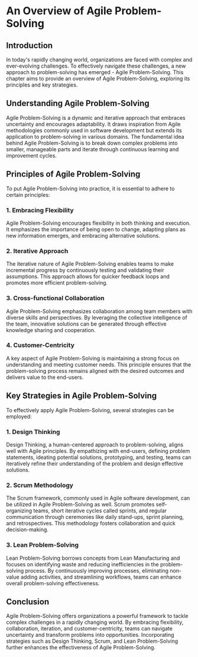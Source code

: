# An Overview of Agile Problem-Solving

## Introduction

In today's rapidly changing world, organizations are faced with complex and ever-evolving challenges. To effectively navigate these challenges, a new approach to problem-solving has emerged - Agile Problem-Solving. This chapter aims to provide an overview of Agile Problem-Solving, exploring its principles and key strategies.

## Understanding Agile Problem-Solving

Agile Problem-Solving is a dynamic and iterative approach that embraces uncertainty and encourages adaptability. It draws inspiration from Agile methodologies commonly used in software development but extends its application to problem-solving in various domains. The fundamental idea behind Agile Problem-Solving is to break down complex problems into smaller, manageable parts and iterate through continuous learning and improvement cycles.

## Principles of Agile Problem-Solving

To put Agile Problem-Solving into practice, it is essential to adhere to certain principles:

### 1\. Embracing Flexibility

Agile Problem-Solving encourages flexibility in both thinking and execution. It emphasizes the importance of being open to change, adapting plans as new information emerges, and embracing alternative solutions.

### 2\. Iterative Approach

The iterative nature of Agile Problem-Solving enables teams to make incremental progress by continuously testing and validating their assumptions. This approach allows for quicker feedback loops and promotes more efficient problem-solving.

### 3\. Cross-functional Collaboration

Agile Problem-Solving emphasizes collaboration among team members with diverse skills and perspectives. By leveraging the collective intelligence of the team, innovative solutions can be generated through effective knowledge sharing and cooperation.

### 4\. Customer-Centricity

A key aspect of Agile Problem-Solving is maintaining a strong focus on understanding and meeting customer needs. This principle ensures that the problem-solving process remains aligned with the desired outcomes and delivers value to the end-users.

## Key Strategies in Agile Problem-Solving

To effectively apply Agile Problem-Solving, several strategies can be employed:

### 1\. Design Thinking

Design Thinking, a human-centered approach to problem-solving, aligns well with Agile principles. By empathizing with end-users, defining problem statements, ideating potential solutions, prototyping, and testing, teams can iteratively refine their understanding of the problem and design effective solutions.

### 2\. Scrum Methodology

The Scrum framework, commonly used in Agile software development, can be utilized in Agile Problem-Solving as well. Scrum promotes self-organizing teams, short iterative cycles called sprints, and regular communication through ceremonies like daily stand-ups, sprint planning, and retrospectives. This methodology fosters collaboration and quick decision-making.

### 3\. Lean Problem-Solving

Lean Problem-Solving borrows concepts from Lean Manufacturing and focuses on identifying waste and reducing inefficiencies in the problem-solving process. By continuously improving processes, eliminating non-value adding activities, and streamlining workflows, teams can enhance overall problem-solving effectiveness.

## Conclusion

Agile Problem-Solving offers organizations a powerful framework to tackle complex challenges in a rapidly changing world. By embracing flexibility, collaboration, iteration, and customer-centricity, teams can navigate uncertainty and transform problems into opportunities. Incorporating strategies such as Design Thinking, Scrum, and Lean Problem-Solving further enhances the effectiveness of Agile Problem-Solving.
